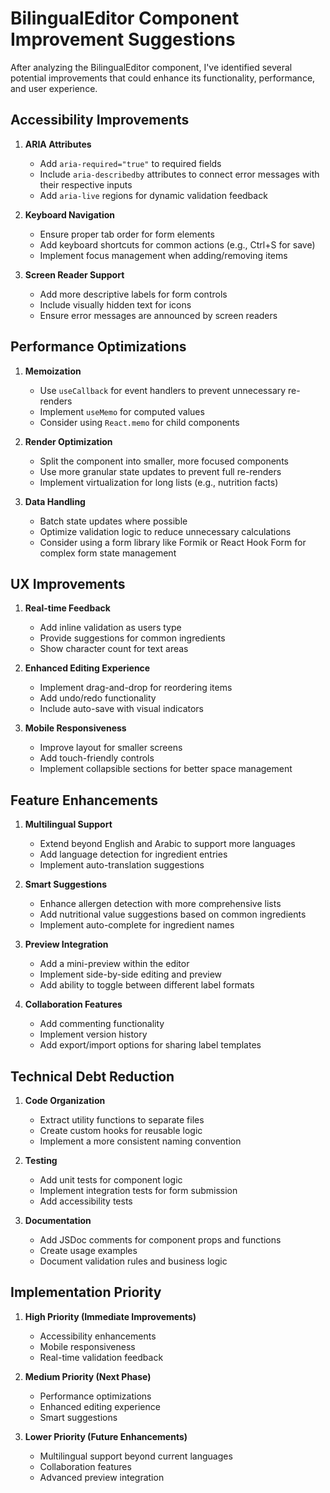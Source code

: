 # BilingualEditor Component Improvement Suggestions

After analyzing the BilingualEditor component, I've identified several potential improvements that could enhance its functionality, performance, and user experience.

## Accessibility Improvements

1. **ARIA Attributes**
   - Add `aria-required="true"` to required fields
   - Include `aria-describedby` attributes to connect error messages with their respective inputs
   - Add `aria-live` regions for dynamic validation feedback

2. **Keyboard Navigation**
   - Ensure proper tab order for form elements
   - Add keyboard shortcuts for common actions (e.g., Ctrl+S for save)
   - Implement focus management when adding/removing items

3. **Screen Reader Support**
   - Add more descriptive labels for form controls
   - Include visually hidden text for icons
   - Ensure error messages are announced by screen readers

## Performance Optimizations

1. **Memoization**
   - Use `useCallback` for event handlers to prevent unnecessary re-renders
   - Implement `useMemo` for computed values
   - Consider using `React.memo` for child components

2. **Render Optimization**
   - Split the component into smaller, more focused components
   - Use more granular state updates to prevent full re-renders
   - Implement virtualization for long lists (e.g., nutrition facts)

3. **Data Handling**
   - Batch state updates where possible
   - Optimize validation logic to reduce unnecessary calculations
   - Consider using a form library like Formik or React Hook Form for complex form state management

## UX Improvements

1. **Real-time Feedback**
   - Add inline validation as users type
   - Provide suggestions for common ingredients
   - Show character count for text areas

2. **Enhanced Editing Experience**
   - Implement drag-and-drop for reordering items
   - Add undo/redo functionality
   - Include auto-save with visual indicators

3. **Mobile Responsiveness**
   - Improve layout for smaller screens
   - Add touch-friendly controls
   - Implement collapsible sections for better space management

## Feature Enhancements

1. **Multilingual Support**
   - Extend beyond English and Arabic to support more languages
   - Add language detection for ingredient entries
   - Implement auto-translation suggestions

2. **Smart Suggestions**
   - Enhance allergen detection with more comprehensive lists
   - Add nutritional value suggestions based on common ingredients
   - Implement auto-complete for ingredient names

3. **Preview Integration**
   - Add a mini-preview within the editor
   - Implement side-by-side editing and preview
   - Add ability to toggle between different label formats

4. **Collaboration Features**
   - Add commenting functionality
   - Implement version history
   - Add export/import options for sharing label templates

## Technical Debt Reduction

1. **Code Organization**
   - Extract utility functions to separate files
   - Create custom hooks for reusable logic
   - Implement a more consistent naming convention

2. **Testing**
   - Add unit tests for component logic
   - Implement integration tests for form submission
   - Add accessibility tests

3. **Documentation**
   - Add JSDoc comments for component props and functions
   - Create usage examples
   - Document validation rules and business logic

## Implementation Priority

1. **High Priority (Immediate Improvements)**
   - Accessibility enhancements
   - Mobile responsiveness
   - Real-time validation feedback

2. **Medium Priority (Next Phase)**
   - Performance optimizations
   - Enhanced editing experience
   - Smart suggestions

3. **Lower Priority (Future Enhancements)**
   - Multilingual support beyond current languages
   - Collaboration features
   - Advanced preview integration